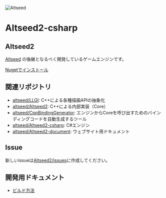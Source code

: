 ![Altseed](https://github.com/altseed/Altseed2-csharp/workflows/Altseed/badge.svg)

# Altseed2-csharp

## Altseed2
 [Altseed](https://github.com/altseed/Altseed) の後継となるべく開発しているゲームエンジンです。

[Nugetでインストール](https://www.nuget.org/packages/Altseed2)

## 関連リポジトリ
* [altseed/LLGI](https://github.com/altseed/LLGI): C++による各種描画APIの抽象化
* [altseed/Altseed2](https://github.com/altseed/Altseed2): C++による内部実装（Core）
* [altseed/CppBindingGenerator](https://github.com/altseed/CppBindingGenerator): エンジンからCoreを呼び出すためのバインディングコードを自動生成するツール
* [altseed/Altseed2-csharp](https://github.com/altseed/Altseed2-csharp): C#エンジン
* [altseed/Altseed2-document](https://github.com/altseed/Altseed2-document): ウェブサイト用ドキュメント

## Issue
新しいissueは[Altseed2/issues](https://github.com/altseed/Altseed2/issues)に作成してください。

## 開発用ドキュメント

* [ビルド方法](Documents/HowToBuild_Ja.md)

